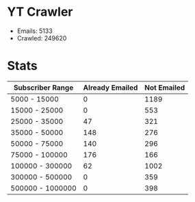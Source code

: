 # YT Crawler
- Emails: 5133
- Crawled: 249620

# Stats
| Subscriber Range  | Already Emailed | Not Emailed |
|-------|-------|-------|
| 5000 - 15000 | 0 | 1189 |
| 15000 - 25000 | 0 | 553 |
| 25000 - 35000 | 47 | 321 |
| 35000 - 50000 | 148 | 276 |
| 50000 - 75000 | 140 | 296 |
| 75000 - 100000 | 176 | 166 |
| 100000 - 300000 | 62 | 1002 |
| 300000 - 500000 | 0 | 359 |
| 500000 - 1000000 | 0 | 398 |
